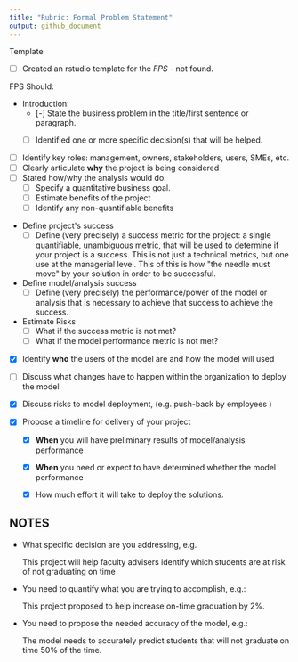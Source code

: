 ```yaml
---
title: "Rubric: Formal Problem Statement"
output: github_document
---
```


Template
 - [ ] Created an rstudio template for the *FPS* - not found.
 
FPS Should:

 - Introduction: 
   - [-] State the business problem in the title/first sentence or paragraph.
   - [ ] Identified one or more specific decision(s) that will be helped. 

 
 - [ ] Identify key roles: management, owners, stakeholders, users, SMEs, etc.
 - [ ] Clearly articulate **why** the project is being considered
 - [ ] Stated how/why the analysis would do.
   - [ ] Specify a quantitative business goal.
   - [ ] Estimate benefits of the project 
   - [ ] Identify any non-quantifiable benefits 
   
 - Define project's success
   - [ ] Define (very precisely) a success metric for the project: a single quantifiable, unambiguous 
     metric, that will be used to determine if your project is a success. This is
     not just a technical metrics, but one use at the managerial level. This of
     this is how "the needle must move" by your solution in order to be successful.
     
 - Define model/analysis success 
   - [ ] Define (very precisely) the performance/power of the model or analysis that 
     is necessary to achieve that success to achieve the success.

 - Estimate Risks
   - [ ] What if the success metric is not met?
   - [ ] What if the model performance metric is not met?

 - [x] Identify **who** the users of the model are and how the model will used 
 - [ ] Discuss what changes have to happen within the organization to deploy the model
 - [x] Discuss risks to model deployment, (e.g. push-back by employees )

 - [x] Propose a timeline for delivery of your project
   - [x] **When** you will have preliminary results of model/analysis performance
   - [x] **When** you need or expect to have determined whether the model performance 
   - [x] How much effort it will take to deploy the solutions.


## NOTES

 - What specific decision are you addressing, e.g.
   
    This project will help faculty advisers identify which students are at risk
    of not graduating on time 
   
 - You need to quantify what you are trying to accomplish, e.g.:
 
    This project proposed to help increase on-time graduation by 2%.
 
 - You need to propose the needed accuracy of the model, e.g.:
   
    The model needs to accurately predict students that will not graduate on time
    50% of the time.
    
 